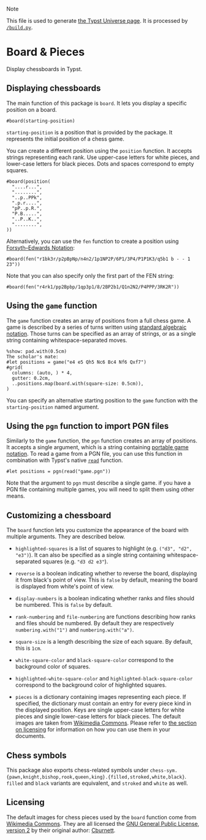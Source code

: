 > [!NOTE]
> This file is used to generate [the Typst Universe page](https://typst.app/universe/package/board-n-pieces). It is processed by [`/build.py`](/build.py).


# Board & Pieces

Display chessboards in Typst.


## Displaying chessboards

The main function of this package is `board`. It lets you display a specific position on a board.

```example
#board(starting-position)
```

`starting-position` is a position that is provided by the package. It represents the initial position of a chess game.

You can create a different position using the `position` function. It accepts strings representing each rank. Use upper-case letters for white pieces, and lower-case letters for black pieces. Dots and spaces correspond to empty squares.

```example
#board(position(
  "....r...",
  "........",
  "..p..PPk",
  ".p.r....",
  "pP..p.R.",
  "P.B.....",
  "..P..K..",
  "........",
))
```

Alternatively, you can use the `fen` function to create a position using [Forsyth–Edwards Notation](https://en.wikipedia.org/wiki/Forsyth%E2%80%93Edwards_Notation):

```example
#board(fen("r1bk3r/p2pBpNp/n4n2/1p1NP2P/6P1/3P4/P1P1K3/q5b1 b - - 1 23"))
```

Note that you can also specify only the first part of the FEN string:

```example
#board(fen("r4rk1/pp2Bpbp/1qp3p1/8/2BP2b1/Q1n2N2/P4PPP/3RK2R"))
```


## Using the `game` function

The `game` function creates an array of positions from a full chess game. A game is described by a series of turns written using [standard algebraic notation](https://en.wikipedia.org/wiki/Algebraic_notation_(chess)). Those turns can be specified as an array of strings, or as a single string containing whitespace-separated moves.

```example
%show: pad.with(0.5cm)
The scholar's mate:
#let positions = game("e4 e5 Qh5 Nc6 Bc4 Nf6 Qxf7")
#grid(
  columns: (auto, ) * 4,
  gutter: 0.2cm,
  ..positions.map(board.with(square-size: 0.5cm)),
)
```

You can specify an alternative starting position to the `game` function with the `starting-position` named argument.


## Using the `pgn` function to import PGN files

Similarly to the `game` function, the `pgn` function creates an array of positions. It accepts a single argument, which is a string containing [portable game notation](https://en.wikipedia.org/wiki/Portable_Game_Notation). To read a game from a PGN file, you can use this function in combination with Typst's native [`read`](https://typst.app/docs/reference/data-loading/read/) function.

<!-- This is intentionally not an example, because no `game.pgn` file exists. -->
```typ
#let positions = pgn(read("game.pgn"))
```

Note that the argument to `pgn` must describe a single game. if you have a PGN file containing multiple games, you will need to split them using other means.


## Customizing a chessboard

The `board` function lets you customize the appearance of the board with multiple arguments. They are described below.

- `highlighted-squares` is a list of squares to highlight (e.g. `("d3", "d2", "e3")`). It can also be specified as a single string containing whitespace-separated squares (e.g. `"d3 d2 e3"`).

- `reverse` is a boolean indicating whether to reverse the board, displaying it from black's point of view. This is `false` by default, meaning the board is displayed from white's point of view.

- `display-numbers` is a boolean indicating whether ranks and files should be numbered. This is `false` by default.

- `rank-numbering` and `file-numbering` are functions describing how ranks and files should be numbered. By default they are respectively `numbering.with("1")` and `numbering.with("a")`.

- `square-size` is a length describing the size of each square. By default, this is `1cm`.

- `white-square-color` and `black-square-color` correspond to the background color of squares.

- `highlighted-white-square-color` and `highlighted-black-square-color` correspond to the background color of highlighted squares.

- `pieces` is a dictionary containing images representing each piece. If specified, the dictionary must contain an entry for every piece kind in the displayed position. Keys are single upper-case letters for white pieces and single lower-case letters for black pieces. The default images are taken from [Wikimedia Commons](https://commons.wikimedia.org/wiki/Category:SVG_chess_pieces). Please refer to [the section on licensing](#licensing) for information on how you can use them in your documents.


## Chess symbols

This package also exports chess-related symbols under `chess-sym.{pawn,knight,bishop,rook,queen,king}.{filled,stroked,white,black}`. `filled` and `black` variants are equivalent, and `stroked` and `white` as well.


## Licensing

The default images for chess pieces used by the `board` function come from [Wikimedia Commons](https://commons.wikimedia.org/wiki/Category:SVG_chess_pieces). They are all licensed the [GNU General Public License, version 2](https://www.gnu.org/licenses/old-licenses/gpl-2.0.html) by their original author: [Cburnett](https://en.wikipedia.org/wiki/User:Cburnett).
